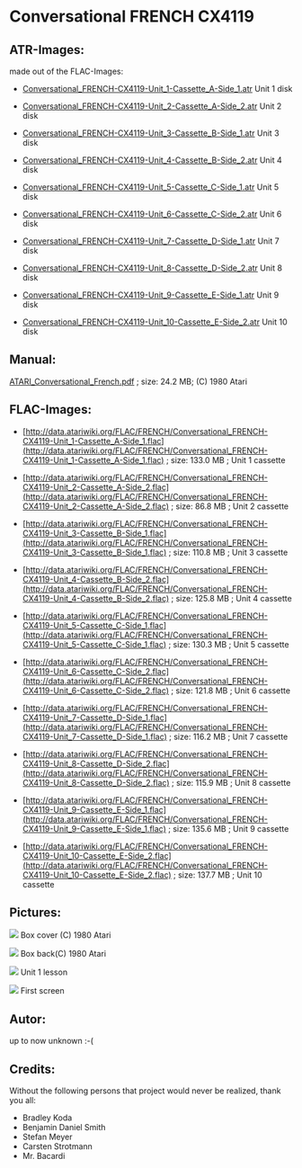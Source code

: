 # Conversational FRENCH CX4119  
## ATR-Images:  
made out of the FLAC-Images:  
  
- [Conversational_FRENCH-CX4119-Unit_1-Cassette_A-Side_1.atr](attachments/Conversational_FRENCH-CX4119-Unit_1-Cassette_A-Side_1.atr) Unit 1 disk  
  
- [Conversational_FRENCH-CX4119-Unit_2-Cassette_A-Side_2.atr](attachments/Conversational_FRENCH-CX4119-Unit_2-Cassette_A-Side_2.atr) Unit 2 disk  
  
- [Conversational_FRENCH-CX4119-Unit_3-Cassette_B-Side_1.atr](attachments/Conversational_FRENCH-CX4119-Unit_3-Cassette_B-Side_1.atr) Unit 3 disk  
  
- [Conversational_FRENCH-CX4119-Unit_4-Cassette_B-Side_2.atr](attachments/Conversational_FRENCH-CX4119-Unit_4-Cassette_B-Side_2.atr) Unit 4 disk  
  
- [Conversational_FRENCH-CX4119-Unit_5-Cassette_C-Side_1.atr](attachments/Conversational_FRENCH-CX4119-Unit_5-Cassette_C-Side_1.atr) Unit 5 disk  
  
- [Conversational_FRENCH-CX4119-Unit_6-Cassette_C-Side_2.atr](attachments/Conversational_FRENCH-CX4119-Unit_6-Cassette_C-Side_2.atr) Unit 6 disk  
  
- [Conversational_FRENCH-CX4119-Unit_7-Cassette_D-Side_1.atr](attachments/Conversational_FRENCH-CX4119-Unit_7-Cassette_D-Side_1.atr) Unit 7 disk  
  
- [Conversational_FRENCH-CX4119-Unit_8-Cassette_D-Side_2.atr](attachments/Conversational_FRENCH-CX4119-Unit_8-Cassette_D-Side_2.atr) Unit 8 disk  
  
- [Conversational_FRENCH-CX4119-Unit_9-Cassette_E-Side_1.atr](attachments/Conversational_FRENCH-CX4119-Unit_9-Cassette_E-Side_1.atr) Unit 9 disk  
  
- [Conversational_FRENCH-CX4119-Unit_10-Cassette_E-Side_2.atr](attachments/Conversational_FRENCH-CX4119-Unit_10-Cassette_E-Side_2.atr) Unit 10 disk  
  
## Manual:  
[ATARI_Conversational_French.pdf](attachments/ATARI_Conversational_French.pdf) ; size: 24.2 MB; (C) 1980 Atari  
  
## FLAC-Images:  
- [http://data.atariwiki.org/FLAC/FRENCH/Conversational_FRENCH-CX4119-Unit_1-Cassette_A-Side_1.flac](http://data.atariwiki.org/FLAC/FRENCH/Conversational_FRENCH-CX4119-Unit_1-Cassette_A-Side_1.flac) ; size: 133.0 MB ; Unit 1 cassette  
  
- [http://data.atariwiki.org/FLAC/FRENCH/Conversational_FRENCH-CX4119-Unit_2-Cassette_A-Side_2.flac](http://data.atariwiki.org/FLAC/FRENCH/Conversational_FRENCH-CX4119-Unit_2-Cassette_A-Side_2.flac) ; size: 86.8 MB ; Unit 2 cassette  
  
- [http://data.atariwiki.org/FLAC/FRENCH/Conversational_FRENCH-CX4119-Unit_3-Cassette_B-Side_1.flac](http://data.atariwiki.org/FLAC/FRENCH/Conversational_FRENCH-CX4119-Unit_3-Cassette_B-Side_1.flac) ; size: 110.8 MB ; Unit 3 cassette  
  
- [http://data.atariwiki.org/FLAC/FRENCH/Conversational_FRENCH-CX4119-Unit_4-Cassette_B-Side_2.flac](http://data.atariwiki.org/FLAC/FRENCH/Conversational_FRENCH-CX4119-Unit_4-Cassette_B-Side_2.flac) ; size: 125.8 MB ; Unit 4 cassette  
  
- [http://data.atariwiki.org/FLAC/FRENCH/Conversational_FRENCH-CX4119-Unit_5-Cassette_C-Side_1.flac](http://data.atariwiki.org/FLAC/FRENCH/Conversational_FRENCH-CX4119-Unit_5-Cassette_C-Side_1.flac) ; size: 130.3 MB ; Unit 5 cassette  
  
- [http://data.atariwiki.org/FLAC/FRENCH/Conversational_FRENCH-CX4119-Unit_6-Cassette_C-Side_2.flac](http://data.atariwiki.org/FLAC/FRENCH/Conversational_FRENCH-CX4119-Unit_6-Cassette_C-Side_2.flac) ; size: 121.8 MB ; Unit 6 cassette  
  
- [http://data.atariwiki.org/FLAC/FRENCH/Conversational_FRENCH-CX4119-Unit_7-Cassette_D-Side_1.flac](http://data.atariwiki.org/FLAC/FRENCH/Conversational_FRENCH-CX4119-Unit_7-Cassette_D-Side_1.flac) ; size: 116.2 MB ; Unit 7 cassette  
  
- [http://data.atariwiki.org/FLAC/FRENCH/Conversational_FRENCH-CX4119-Unit_8-Cassette_D-Side_2.flac](http://data.atariwiki.org/FLAC/FRENCH/Conversational_FRENCH-CX4119-Unit_8-Cassette_D-Side_2.flac) ; size: 115.9 MB ; Unit 8 cassette  
  
- [http://data.atariwiki.org/FLAC/FRENCH/Conversational_FRENCH-CX4119-Unit_9-Cassette_E-Side_1.flac](http://data.atariwiki.org/FLAC/FRENCH/Conversational_FRENCH-CX4119-Unit_9-Cassette_E-Side_1.flac) ; size: 135.6 MB ; Unit 9 cassette  
  
- [http://data.atariwiki.org/FLAC/FRENCH/Conversational_FRENCH-CX4119-Unit_10-Cassette_E-Side_2.flac](http://data.atariwiki.org/FLAC/FRENCH/Conversational_FRENCH-CX4119-Unit_10-Cassette_E-Side_2.flac) ; size: 137.7 MB ; Unit 10 cassette  
  
## Pictures:  
![](attachments/ATARI_Conversational_French.jpg) Box cover (C) 1980 Atari  
  
![](attachments/ATARI+Conversational+FRENCH+CX4119-2.jpg) Box back(C) 1980 Atari  
  
![](attachments/Conversational_FRENCH-CX4119-1.jpg) Unit 1 lesson  
  
![](attachments/Conversational_FRENCH-CX4119-3.jpg) First screen  
  
## Autor:  
  
up to now unknown :-(  
  
## Credits:  
Without the following persons that project would never be realized, thank you all:  
  
- Bradley Koda  
- Benjamin Daniel Smith  
- Stefan Meyer  
- Carsten Strotmann  
- Mr. Bacardi  
  
